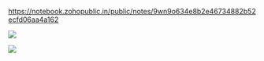 https://notebook.zohopublic.in/public/notes/9wn9o634e8b2e46734882b52ecfd06aa4a162

![](https://notebook.zohopublic.in/api/v1/public/notecards/9wn9o634e8b2e46734882b52ecfd06aa4a162/resources/9wn9of1afe9bf19574c4193e2affc0cf7e628)

![](https://notebook.zohopublic.in/api/v1/public/notecards/9wn9o5fd6c0f15d68425d9b98284f48186179/resources/9wn9o8f1f992efe564ff9b5df3c013df7e798)

<!--stackedit_data:
eyJoaXN0b3J5IjpbLTI2NTc5NTQ1MF19
-->
